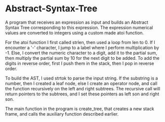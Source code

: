# Abstract-Syntax-Tree
A program that receives an expression as input and builds an Abstract Syntax Tree corresponding to this expression. The expression numerical values are converted to integers using a custom made atoi function.

For the atoi function I first called strlen, then used a loop from len to 0. If I encounter
a '-' character, I jump to a label where I perform multiplication by -1. Else, I convert
the numeric character to a digit, add it to the partial sum, then multiply the partial
sum by 10 for the next digit to be added. To add the digits in reverse order, first I
push them in the stack, then I pop in reverse order.

To build the AST, I used strtok to parse the input string. If the substring is a number,
then I created a leaf node, else I create an operator node, and call the function
recursively on the left and right subtrees. The recursive call will return pointers
to the subtrees, and I set these pointers as left son and right son.

The main function in the program is create_tree, that creates a new stack frame, and
calls the auxiliary function described earlier.
